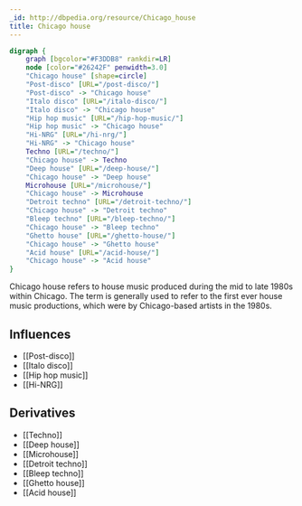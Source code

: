 ```yaml
---
_id: http://dbpedia.org/resource/Chicago_house
title: Chicago house
---
```


```dot
digraph {
	graph [bgcolor="#F3DDB8" rankdir=LR]
	node [color="#26242F" penwidth=3.0]
	"Chicago house" [shape=circle]
	"Post-disco" [URL="/post-disco/"]
	"Post-disco" -> "Chicago house"
	"Italo disco" [URL="/italo-disco/"]
	"Italo disco" -> "Chicago house"
	"Hip hop music" [URL="/hip-hop-music/"]
	"Hip hop music" -> "Chicago house"
	"Hi-NRG" [URL="/hi-nrg/"]
	"Hi-NRG" -> "Chicago house"
	Techno [URL="/techno/"]
	"Chicago house" -> Techno
	"Deep house" [URL="/deep-house/"]
	"Chicago house" -> "Deep house"
	Microhouse [URL="/microhouse/"]
	"Chicago house" -> Microhouse
	"Detroit techno" [URL="/detroit-techno/"]
	"Chicago house" -> "Detroit techno"
	"Bleep techno" [URL="/bleep-techno/"]
	"Chicago house" -> "Bleep techno"
	"Ghetto house" [URL="/ghetto-house/"]
	"Chicago house" -> "Ghetto house"
	"Acid house" [URL="/acid-house/"]
	"Chicago house" -> "Acid house"
}
```

Chicago house refers to house music produced during the mid to late 1980s within Chicago. The term is generally used to refer to the first ever house music productions, which were by Chicago-based artists in the 1980s.

## Influences
- [[Post-disco]]
- [[Italo disco]]
- [[Hip hop music]]
- [[Hi-NRG]]

## Derivatives
- [[Techno]]
- [[Deep house]]
- [[Microhouse]]
- [[Detroit techno]]
- [[Bleep techno]]
- [[Ghetto house]]
- [[Acid house]]
